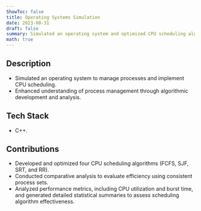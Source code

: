 ```yaml
---
ShowToc: false
title: Operating Systems Simulation
date: 2023-08-31
draft: false
summary: Simulated an operating system and optimized CPU scheduling algorithms for performance analysis.
math: true
---
```


## Description
- Simulated an operating system to manage processes and implement CPU scheduling.
- Enhanced understanding of process management through algorithmic development and analysis.

## Tech Stack
- C++.

## Contributions
- Developed and optimized four CPU scheduling algorithms (FCFS, SJF, SRT, and RR).
- Conducted comparative analysis to evaluate efficiency using consistent process sets.
- Analyzed performance metrics, including CPU utilization and burst time, and generated detailed statistical summaries to assess scheduling algorithm effectiveness.
